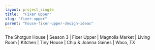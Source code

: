 ```yaml
---
layout: project_single
title:  "Fixer Upper"
slug: "fixer-upper"
parent: "house-fixer-upper-design-ideas"
---
```

The Shotgun House | Season 3 | Fixer Upper | Magnolia Market | Living Room | Kitchen | Tiny House | Chip & Joanna Gaines | Waco, TX